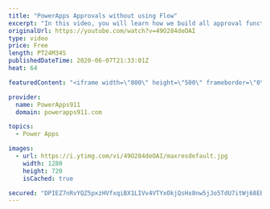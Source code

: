 ```yaml
---
title: "PowerApps Approvals without using Flow"
excerpt: "In this video, you will learn how we build all approval functionality directly into Power Apps instead of flow. We do this for greater flexibility, more control, and a better user experience.   Part 1 to build this app starts here https://www.youtube.com/watch?v=xgznk4XlPCo Deep Linking is covered here"
originalUrl: https://youtube.com/watch?v=49O284deOAI
type: video
price: Free
length: PT24M34S
publishedDateTime: 2020-06-07T21:33:01Z
heat: 64

featuredContent: "<iframe width=\"800\" height=\"500\" frameborder=\"0\" src=\"https://www.youtube.com/embed/49O284deOAI\" allow=\"accelerometer; autoplay; encrypted-media; gyroscope; picture-in-picture\" allowfullscreen></iframe>"

provider:
  name: PowerApps911
  domain: powerapps911.com

topics:
  - Power Apps

images:
  - url: https://i.ytimg.com/vi/49O284deOAI/maxresdefault.jpg
    width: 1280
    height: 720
    isCached: true

secured: "DPIEZ7nRvYQZ5pxzHVfxqiBX1LIVv4VTYxOkjQsHx8nw5jJo5TdU7itWj68EBZGLTSFDy//m+ZNB024JnR2HSmjHUzkYUa4n2jb8AfOPioaN0KErloxe7scZVcevwF9boW2h4uvPtPOcBAlxakNhbc2x10hQRylx4LcKKGsMWpJotAl9USyonaTag5RwR6YDoTctVa8Ax7s4So/u3Bxnp/zLHTF5Bez2Hki5hfCJsiHsCI4zAeXkkIHaxDGqSk/DQIXe6IDBtNDaLZRS2CuhI0iIrnDUKKDxnSDul35RYigSDcQKhKd5WeK6BM4JYpWhuiJYbYSo9ofjYFB4NdVPEc3Vz+TqRM8D4qsU+4hEXkZMgvi8aFAEXsGPzEIKe6jEJ9rJbRNzk7Au8QxL9xDlV3v+RoHvwFhjdHFpOd0844w=;L4xna83WEOTnAT8K7IXzZg=="
---
```


